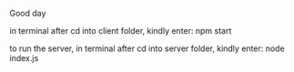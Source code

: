 Good day

in terminal after cd into client folder, kindly enter: 
npm start 


to run the server, in terminal after cd into server folder, kindly enter:
node index.js 
